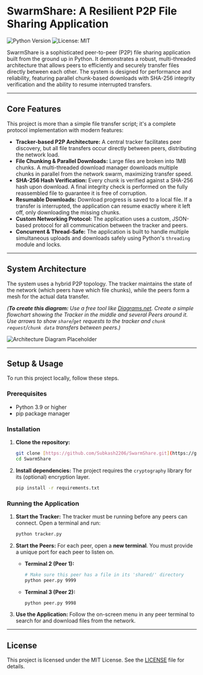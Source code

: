 # SwarmShare: A Resilient P2P File Sharing Application

![Python Version](https://img.shields.io/badge/python-3.9+-blue.svg)
![License: MIT](https://img.shields.io/badge/License-MIT-yellow.svg)

SwarmShare is a sophisticated peer-to-peer (P2P) file sharing application built from the ground up in Python. It demonstrates a robust, multi-threaded architecture that allows peers to efficiently and securely transfer files directly between each other. The system is designed for performance and reliability, featuring parallel chunk-based downloads with SHA-256 integrity verification and the ability to resume interrupted transfers.

---

##  Core Features

This project is more than a simple file transfer script; it's a complete protocol implementation with modern features:

* **Tracker-based P2P Architecture:** A central tracker facilitates peer discovery, but all file transfers occur directly between peers, distributing the network load.
* **File Chunking & Parallel Downloads:** Large files are broken into 1MB chunks. A multi-threaded download manager downloads multiple chunks in parallel from the network swarm, maximizing transfer speed.
* **SHA-256 Hash Verification:** Every chunk is verified against a SHA-256 hash upon download. A final integrity check is performed on the fully reassembled file to guarantee it is free of corruption.
* **Resumable Downloads:** Download progress is saved to a local file. If a transfer is interrupted, the application can resume exactly where it left off, only downloading the missing chunks.
* **Custom Networking Protocol:** The application uses a custom, JSON-based protocol for all communication between the tracker and peers.
* **Concurrent & Thread-Safe:** The application is built to handle multiple simultaneous uploads and downloads safely using Python's `threading` module and locks.

---

##  System Architecture

The system uses a hybrid P2P topology. The tracker maintains the state of the network (which peers have which file chunks), while the peers form a mesh for the actual data transfer.

*(**To create this diagram:** Use a free tool like [Diagrams.net](https://app.diagrams.net/). Create a simple flowchart showing the Tracker in the middle and several Peers around it. Use arrows to show `share`/`get` requests to the tracker and `chunk request`/`chunk data` transfers between peers.)*

![Architecture Diagram Placeholder](https://placehold.co/800x300/2d3748/e2e8f0?text=Your+Architecture+Diagram+Here)

---

##  Setup & Usage

To run this project locally, follow these steps.

### Prerequisites

* Python 3.9 or higher
* pip package manager

### Installation

1.  **Clone the repository:**
    ```bash
    git clone [https://github.com/Subkash2206/SwarmShare.git](https://github.com/Subkash2206/SwarmShare.git)
    cd SwarmShare
    ```

2.  **Install dependencies:**
    The project requires the `cryptography` library for its (optional) encryption layer.
    ```bash
    pip install -r requirements.txt
    ```

### Running the Application

1.  **Start the Tracker:**
    The tracker must be running before any peers can connect. Open a terminal and run:
    ```bash
    python tracker.py
    ```

2.  **Start the Peers:**
    For each peer, open a **new terminal**. You must provide a unique port for each peer to listen on.

    * **Terminal 2 (Peer 1):**
        ```bash
        # Make sure this peer has a file in its 'shared/' directory
        python peer.py 9999
        ```

    * **Terminal 3 (Peer 2):**
        ```bash
        python peer.py 9998
        ```

3.  **Use the Application:**
    Follow the on-screen menu in any peer terminal to search for and download files from the network.

---

##  License

This project is licensed under the MIT License. See the [LICENSE](LICENSE) file for details.
